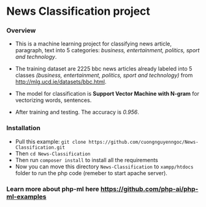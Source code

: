 # News Classification project 

### Overview
- This is a machine learning project for classifying news article, paragraph, text into 5 categories: *business, entertainment, politics, sport and technology*. 

- The training dataset are 2225 bbc news articles already labeled into 5 classes *(business, entertainment, politics, sport and technology)* from http://mlg.ucd.ie/datasets/bbc.html. 

- The model for classification is **Support Vector Machine with N-gram** for vectorizing words, sentences. 

- After training and testing. The accuracy is *0.956*.

### Installation

- Pull this example: ```git clone https://github.com/cuongnguyenngoc/News-Classification.git```
- Then ```cd News-Classification```
- Then run ```composer install``` to install all the requirements
- Now you can move this directory ```News-Classification``` to ```xampp/htdocs``` folder to run the php code (remeber to start apache server).


### Learn more about php-ml here https://github.com/php-ai/php-ml-examples